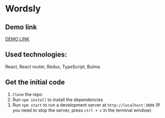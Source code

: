 # Wordsly

## Demo link
[DEMO LINK](https://hrynyknataliia.github.io/wordsly-frontend/)
## Used technologies:
React, React router, Redux, TypeScript, Bulma
## Get the initial code
1. `Clone` the repo
2. Run `npm install` to install the dependencies
3. Run `npm start` to run a development server at `http://localhost:3000`
  (If you need to stop the server, press `ctrl + c` in the terminal window)
